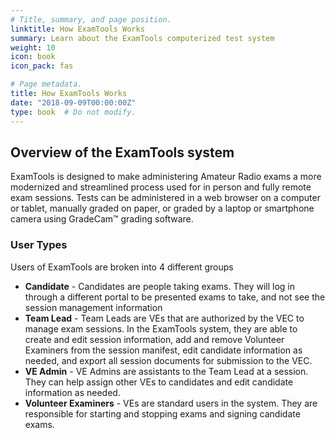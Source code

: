 ```yaml
---
# Title, summary, and page position.
linktitle: How ExamTools Works
summary: Learn about the ExamTools computerized test system
weight: 10
icon: book
icon_pack: fas

# Page metadata.
title: How ExamTools Works
date: "2018-09-09T00:00:00Z"
type: book  # Do not modify.
---
```


## Overview of the ExamTools system

ExamTools is designed to make administering Amateur Radio exams a more modernized and streamlined process used for in person and fully remote exam sessions.  Tests can be administered in a web browser on a computer or tablet, manually graded on paper, or graded by a laptop or smartphone camera using GradeCam:tm: grading software.

### User Types
Users of ExamTools are broken into 4 different groups

* **Candidate** - Candidates are people taking exams. They will log in through a different portal to be presented exams to take, and not see the session management information
* **Team Lead** - Team Leads are VEs that are authorized by the VEC to manage exam sessions.  In the ExamTools system, they are able to create and edit session information, add and remove Volunteer Examiners from the session manifest, edit candidate information as needed, and export all session documents for submission to the VEC.
* **VE Admin** - VE Admins are assistants to the Team Lead at a session.  They can help assign other VEs to candidates and edit candidate information as needed.
* **Volunteer Examiners** - VEs are standard users in the system.  They are responsible for starting and stopping exams and signing candidate exams.
